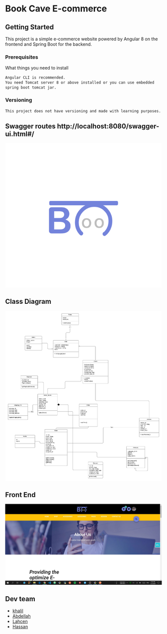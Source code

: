 # Book Cave E-commerce

## Getting Started

This project is a simple e-commerce website powered by Angular 8 on the frontend and Spring Boot for the backend.

### Prerequisites

What things you need to install
```
Angular CLI is recommended.
You need Tomcat server 8 or above installed or you can use embedded spring boot tomcat jar.
```

### Versioning
```
This project does not have versioning and made with learning purposes.
```

## Swagger routes http://localhost:8080/swagger-ui.html#/

![logo screen](https://github.com/KhalilKes/book_cave/blob/master/brand_folder/logo.png)

## Class Diagram
![class digram](https://github.com/KhalilKes/book_cave/blob/master/brand_folder/class-diagram.png)

## Front End
![mock up](https://github.com/KhalilKes/book_cave/blob/master/brand_folder/ecomm1.jpg)



## Dev team

* [khalil](https://github.com/KhalilKes)
* [Abdellah](https://github.com/x7ard)
* [Lahcen](https://github.com/lahcenaboulala)
* [Hassan](https://github.com/hassankrid)
